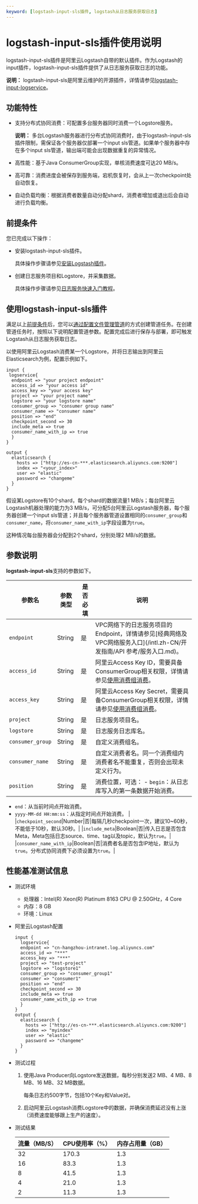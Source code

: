 ```yaml
---
keyword: [logstash-input-sls插件, logstash从日志服务获取日志]
---
```


# logstash-input-sls插件使用说明

logstash-input-sls插件是阿里云Logstash自带的默认插件。作为Logstash的input插件，logstash-input-sls插件提供了从日志服务获取日志的功能。

**说明：** logstash-input-sls是阿里云维护的开源插件，详情请参见[logstash-input-logservice](https://github.com/aliyun/logstash-input-logservice/blob/master/README.md)。

## 功能特性

-   支持分布式协同消费：可配置多台服务器同时消费一个Logstore服务。

    **说明：** 多台Logstash服务器进行分布式协同消费时，由于logstash-input-sls插件限制，需保证各个服务器仅部署一个input sls管道。如果单个服务器中存在多个input sls管道，输出端可能会出现数据重复的异常情况。

-   高性能：基于Java ConsumerGroup实现，单核消费速度可达20 MB/s。
-   高可靠：消费进度会被保存到服务端，宕机恢复时，会从上一次checkpoint处自动恢复。
-   自动负载均衡：根据消费者数量自动分配shard，消费者增加或退出后会自动进行负载均衡。

## 前提条件

您已完成以下操作：

-   安装logstash-input-sls插件。

    具体操作步骤请参见[安装Logstash插件](/intl.zh-CN/Logstash/插件配置/安装Logstash插件.md)。

-   创建日志服务项目和Logstore，并采集数据。

    具体操作步骤请参见[日志服务快速入门教程](/intl.zh-CN/.md)。


## 使用logstash-input-sls插件

满足以上[前提条件](#section_gsb_1ka_93k)后，您可以[通过配置文件管理管道](/intl.zh-CN/Logstash/管道任务管理/通过配置文件管理管道.md)的方式创建管道任务。在创建管道任务时，按照以下说明配置管道参数。配置完成后进行保存与部署，即可触发Logstash从日志服务获取日志。

以使用阿里云Logstash消费某一个Logstore，并将日志输出到阿里云Elasticsearch为例，配置示例如下。

```
input {
 logservice{
  endpoint => "your project endpoint"
  access_id => "your access id"
  access_key => "your access key"
  project => "your project name"
  logstore => "your logstore name"
  consumer_group => "consumer group name"
  consumer_name => "consumer name"
  position => "end"
  checkpoint_second => 30
  include_meta => true
  consumer_name_with_ip => true
  }
}

output {
  elasticsearch {
    hosts => ["http://es-cn-***.elasticsearch.aliyuncs.com:9200"]
    index => "<your_index>"
    user => "elastic"
    password => "changeme"
  }
}
```

假设某Logstore有10个shard，每个shard的数据流量1 MB/s；每台阿里云Logstash机器处理的能力为3 MB/s，可分配5台阿里云Logstash服务器，每个服务器创建一个input sls管道；并且每个服务器管道设置相同的`consumer_group`和`consumer_name`，将`consumer_name_with_ip`字段设置为`true`。

这种情况每台服务器会分配到2个shard，分别处理2 MB/s的数据。

## 参数说明

**logstash-input-sls**支持的参数如下。

|参数名|参数类型|是否必填|说明|
|---|----|----|--|
|`endpoint`|String|是|VPC网络下的日志服务项目的Endpoint，详情请参见[经典网络及VPC网络服务入口](/intl.zh-CN/开发指南/API 参考/服务入口.md)。|
|`access_id`|String|是|阿里云Access Key ID，需要具备ConsumerGroup相关权限，详情请参见[使用消费组消费](/intl.zh-CN/消费与投递/实时消费/消费组消费/通过消费组消费日志数据.md)。|
|`access_key`|String|是|阿里云Access Key Secret，需要具备ConsumerGroup相关权限，详情请参见[使用消费组消费](/intl.zh-CN/消费与投递/实时消费/消费组消费/通过消费组消费日志数据.md)。|
|`project`|String|是|日志服务项目名。|
|`logstore`|String|是|日志服务日志库名。|
|`consumer_group`|String|是|自定义消费组名。|
|`consumer_name`|String|是|自定义消费者名。同一个消费组内消费者名不能重复，否则会出现未定义行为。|
|`position`|String|是|消费位置，可选： -   `begin`：从日志库写入的第一条数据开始消费。
-   `end`：从当前时间点开始消费。
-   `yyyy-MM-dd HH:mm:ss`：从指定时间点开始消费。 |
|`checkpoint_second`|Number|否|每隔几秒checkpoint一次，建议10~60秒，不能低于10秒，默认30秒。|
|`include_meta`|Boolean|否|传入日志是否包含Meta，Meta包括日志source、time、tag以及topic，默认为`true`。|
|`consumer_name_with_ip`|Boolean|否|消费者名是否包含IP地址，默认为`true`。分布式协同消费下必须设置为`true`。|

## 性能基准测试信息

-   测试环境
    -   处理器：Intel\(R\) Xeon\(R\) Platinum 8163 CPU @ 2.50GHz，4 Core
    -   内存：8 GB
    -   环境：Linux
-   阿里云Logstash配置

    ```
    input {
      logservice{
      endpoint => "cn-hangzhou-intranet.log.aliyuncs.com"
      access_id => "***"
      access_key => "***"
      project => "test-project"
      logstore => "logstore1"
      consumer_group => "consumer_group1"
      consumer => "consumer1"
      position => "end"
      checkpoint_second => 30
      include_meta => true
      consumer_name_with_ip => true
      }
    }
    output {
      elasticsearch {
        hosts => ["http://es-cn-***.elasticsearch.aliyuncs.com:9200"]
        index => "myindex"
        user => "elastic"
        password => "changeme"
      }
    }
    ```

-   测试过程
    1.  使用Java Producer向Logstore发送数据，每秒分别发送2 MB、4 MB、8 MB、16 MB、32 MB数据。

        每条日志约500字节，包括10个Key和Value对。

    2.  启动阿里云Logstash消费Logstore中的数据，并确保消费延迟没有上涨（消费速度能够跟上生产的速度）。
-   测试结果

    |流量（MB/S）|CPU使用率（%）|内存占用量（GB）|
    |--------|---------|---------|
    |32|170.3|1.3|
    |16|83.3|1.3|
    |8|41.5|1.3|
    |4|21.0|1.3|
    |2|11.3|1.3|


